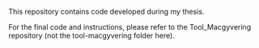 This repository contains code developed during my thesis.

For the final code and instructions, please refer to the Tool_Macgyvering repository (not the tool-macgyvering folder here).
